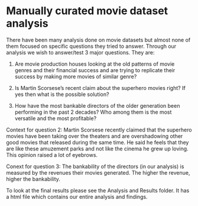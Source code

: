 # Manually curated movie dataset analysis

There have been many analysis done on movie datasets but almost none of them focused on specific questions they tried to answer. Through our analysis we wish to answer/test 3 major questions.
They are:

1. Are movie production houses looking at the old patterns of movie genres and their financial success and are trying to replicate their success by making more movies of similar genre?

2. Is Martin Scorsese’s recent claim about the superhero movies right? If yes then what is the possible solution?

3. How have the most bankable directors of the older generation been performing in the past 2 decades? Who among them is the most versatile and the most profitable?

Context for question 2: Martin Scorsese recently claimed that the superhero movies have been taking over the theaters and are overshadowing other good movies that released during the same time. He said he feels that they are like these amuzement parks and not like the cinema he grew up loving. This opinion raised a lot of eyebrows.

Conext for question 3: The bankability of the directors (in our analysis) is measured by the revenues their movies generated. The higher the revenue, higher the bankability.

To look at the final results please see the Analysis and Results folder. It has a html file which contains our entire analysis and findings.
